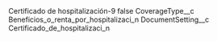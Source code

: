 <?xml version="1.0" encoding="UTF-8"?>
<CustomMetadata xmlns="http://soap.sforce.com/2006/04/metadata" xmlns:xsi="http://www.w3.org/2001/XMLSchema-instance" xmlns:xsd="http://www.w3.org/2001/XMLSchema">
    <label>Certificado de hospitalización-9</label>
    <protected>false</protected>
    <values>
        <field>CoverageType__c</field>
        <value xsi:type="xsd:string">Beneficios_o_renta_por_hospitalizaci_n</value>
    </values>
    <values>
        <field>DocumentSetting__c</field>
        <value xsi:type="xsd:string">Certificado_de_hospitalizaci_n</value>
    </values>
</CustomMetadata>
